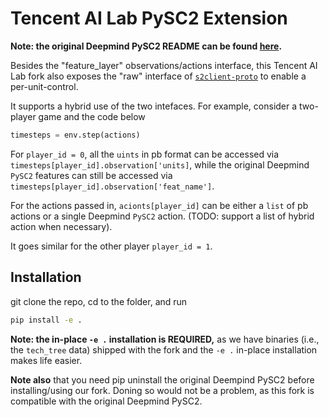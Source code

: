 # Tencent AI Lab PySC2 Extension
**Note: the original Deepmind PySC2 README can be found [here](https://github.com/deepmind/pyxs2/blob/master/README.md).**

Besides the "feature_layer" observations/actions interface, 
this Tencent AI Lab fork also exposes the "raw" interface of [`s2client-proto`](https://github.com/Blizzard/s2client-proto) to enable a per-unit-control.

It supports a hybrid use of the two intefaces. For example, consider a two-player game and the code below 
```python
timesteps = env.step(actions)
```
For `player_id = 0`, 
all the `uints` in pb format can be accessed via `timesteps[player_id].observation['units]`,
while the original Deepmind `PySC2` features can still be accessed via `timesteps[player_id].observation['feat_name']`.

For the actions passed in, `acionts[player_id]` can be either a `list` of pb actions or a single Deepmind `PySC2` action. 
(TODO: support a list of hybrid action when necessary).

It goes similar for the other player `player_id = 1`. 

## Installation
git clone the repo, cd to the folder, and run
```bash
pip install -e .
```
**Note: the in-place `-e .` installation is REQUIRED,**
as we have binaries (i.e., the `tech_tree` data) shipped with the fork 
and the `-e .` in-place installation makes life easier.

**Note also** that you need pip uninstall the original Deempind PySC2 before installing/using our fork.
Doning so would not be a problem, 
as this fork is compatible with the original Deepmind PySC2.